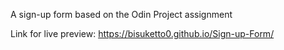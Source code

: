 A sign-up form based on the Odin Project assignment

Link for live preview: https://bisuketto0.github.io/Sign-up-Form/